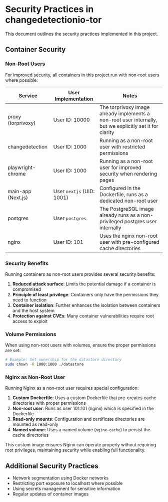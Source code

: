 # Security Practices in changedetectionio-tor

This document outlines the security practices implemented in this project.

## Container Security

### Non-Root Users

For improved security, all containers in this project run with non-root users where possible:

| Service | User Implementation | Notes |
|---------|-------------------|-------|
| proxy (torprivoxy) | User ID: 10000 | The torprivoxy image already implements a non-root user internally, but we explicitly set it for clarity |
| changedetection | User ID: 1000 | Running as a non-root user with restricted permissions |
| playwright-chrome | User ID: 1000 | Running as a non-root user for improved security when rendering pages |
| main-app (Next.js) | User `nextjs` (UID: 1001) | Configured in the Dockerfile, runs as a dedicated non-root user |
| postgres | User `postgres` | The PostgreSQL image already runs as a non-privileged postgres user internally |
| nginx | User ID: 101 | Uses the nginx non-root user with pre-configured cache directories |

### Security Benefits

Running containers as non-root users provides several security benefits:

1. **Reduced attack surface**: Limits the potential damage if a container is compromised
2. **Principle of least privilege**: Containers only have the permissions they need to function
3. **Container isolation**: Further enhances the isolation between containers and the host system
4. **Protection against CVEs**: Many container vulnerabilities require root access to exploit

### Volume Permissions

When using non-root users with volumes, ensure the proper permissions are set:

```bash
# Example: Set ownership for the datastore directory
sudo chown -R 1000:1000 ./datastore
```

### Nginx as Non-Root User

Running Nginx as a non-root user requires special configuration:

1. **Custom Dockerfile**: Uses a custom Dockerfile that pre-creates cache directories with proper permissions
2. **Non-root user**: Runs as user 101:101 (nginx) which is specified in the Dockerfile
3. **Read-only mounts**: Configuration and certificate directories are mounted as read-only
4. **Named volume**: Uses a named volume (`nginx-cache`) to persist the cache directories

This custom image ensures Nginx can operate properly without requiring root privileges, maintaining security while enabling full functionality.

## Additional Security Practices

- Network segmentation using Docker networks
- Restricting port exposure to localhost where possible
- Using secrets management for sensitive information
- Regular updates of container images
